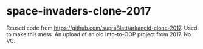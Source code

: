 # space-invaders-clone-2017
Reused code from https://github.com/supraBlatt/arkanoid-clone-2017. Used to make this mess. An upload of an old Into-to-OOP project from 2017. No VC. 
